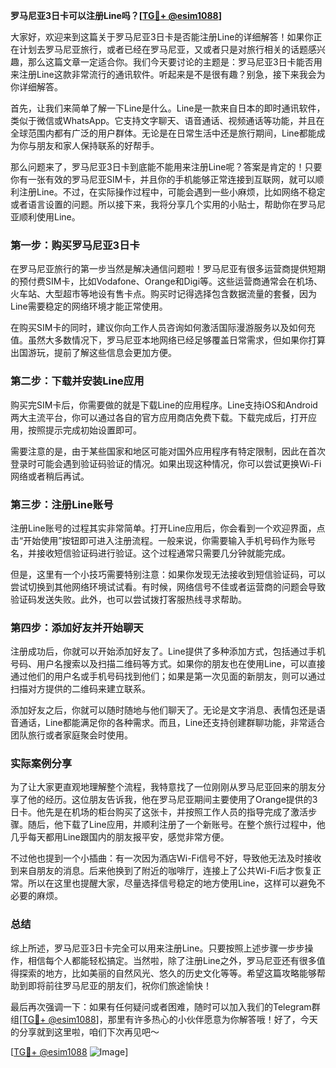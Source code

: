 **罗马尼亚3日卡可以注册Line吗？[[TG💪+ @esim1088](https://t.me/s/esim1088)]**

大家好，欢迎来到这篇关于罗马尼亚3日卡是否能注册Line的详细解答！如果你正在计划去罗马尼亚旅行，或者已经在罗马尼亚，又或者只是对旅行相关的话题感兴趣，那么这篇文章一定适合你。我们今天要讨论的主题是：罗马尼亚3日卡能否用来注册Line这款非常流行的通讯软件。听起来是不是很有趣？别急，接下来我会为你详细解答。

首先，让我们来简单了解一下Line是什么。Line是一款来自日本的即时通讯软件，类似于微信或WhatsApp。它支持文字聊天、语音通话、视频通话等功能，并且在全球范围内都有广泛的用户群体。无论是在日常生活中还是旅行期间，Line都能成为你与朋友和家人保持联系的好帮手。

那么问题来了，罗马尼亚3日卡到底能不能用来注册Line呢？答案是肯定的！只要你有一张有效的罗马尼亚SIM卡，并且你的手机能够正常连接到互联网，就可以顺利注册Line。不过，在实际操作过程中，可能会遇到一些小麻烦，比如网络不稳定或者语言设置的问题。所以接下来，我将分享几个实用的小贴士，帮助你在罗马尼亚顺利使用Line。

### 第一步：购买罗马尼亚3日卡

在罗马尼亚旅行的第一步当然是解决通信问题啦！罗马尼亚有很多运营商提供短期的预付费SIM卡，比如Vodafone、Orange和Digi等。这些运营商通常会在机场、火车站、大型超市等地设有售卡点。购买时记得选择包含数据流量的套餐，因为Line需要稳定的网络环境才能正常使用。

在购买SIM卡的同时，建议你向工作人员咨询如何激活国际漫游服务以及如何充值。虽然大多数情况下，罗马尼亚本地网络已经足够覆盖日常需求，但如果你打算出国游玩，提前了解这些信息会更加方便。

### 第二步：下载并安装Line应用

购买完SIM卡后，你需要做的就是下载Line的应用程序。Line支持iOS和Android两大主流平台，你可以通过各自的官方应用商店免费下载。下载完成后，打开应用，按照提示完成初始设置即可。

需要注意的是，由于某些国家和地区可能对国外应用程序有特定限制，因此在首次登录时可能会遇到验证码验证的情况。如果出现这种情况，你可以尝试更换Wi-Fi网络或者稍后再试。

### 第三步：注册Line账号

注册Line账号的过程其实非常简单。打开Line应用后，你会看到一个欢迎界面，点击“开始使用”按钮即可进入注册流程。一般来说，你需要输入手机号码作为账号名，并接收短信验证码进行验证。这个过程通常只需要几分钟就能完成。

但是，这里有一个小技巧需要特别注意：如果你发现无法接收到短信验证码，可以尝试切换到其他网络环境试试看。有时候，网络信号不佳或者运营商的问题会导致验证码发送失败。此外，也可以尝试拨打客服热线寻求帮助。

### 第四步：添加好友并开始聊天

注册成功后，你就可以开始添加好友了。Line提供了多种添加方式，包括通过手机号码、用户名搜索以及扫描二维码等方式。如果你的朋友也在使用Line，可以直接通过他们的用户名或手机号码找到他们；如果是第一次见面的新朋友，则可以通过扫描对方提供的二维码来建立联系。

添加好友之后，你就可以随时随地与他们聊天了。无论是文字消息、表情包还是语音通话，Line都能满足你的各种需求。而且，Line还支持创建群聊功能，非常适合团队旅行或者家庭聚会时使用。

### 实际案例分享

为了让大家更直观地理解整个流程，我特意找了一位刚刚从罗马尼亚回来的朋友分享了他的经历。这位朋友告诉我，他在罗马尼亚期间主要使用了Orange提供的3日卡。他先是在机场的柜台购买了这张卡，并按照工作人员的指导完成了激活步骤。随后，他下载了Line应用，并顺利注册了一个新账号。在整个旅行过程中，他几乎每天都用Line跟国内的朋友报平安，感觉非常方便。

不过他也提到一个小插曲：有一次因为酒店Wi-Fi信号不好，导致他无法及时接收到来自朋友的消息。后来他换到了附近的咖啡厅，连接上了公共Wi-Fi后才恢复正常。所以在这里也提醒大家，尽量选择信号稳定的地方使用Line，这样可以避免不必要的麻烦。

### 总结

综上所述，罗马尼亚3日卡完全可以用来注册Line。只要按照上述步骤一步步操作，相信每个人都能轻松搞定。当然啦，除了注册Line之外，罗马尼亚还有很多值得探索的地方，比如美丽的自然风光、悠久的历史文化等等。希望这篇攻略能够帮助到即将前往罗马尼亚的朋友们，祝你们旅途愉快！

最后再次强调一下：如果有任何疑问或者困难，随时可以加入我们的Telegram群组[[TG💪+ @esim1088](https://t.me/s/esim1088)]，那里有许多热心的小伙伴愿意为你解答哦！好了，今天的分享就到这里啦，咱们下次再见吧～

[[TG💪+ @esim1088](https://t.me/s/esim1088) ![Image](https://i.postimg.cc/4NQfJmqS/Snipaste-2025-05-13-00-14-12.png)]